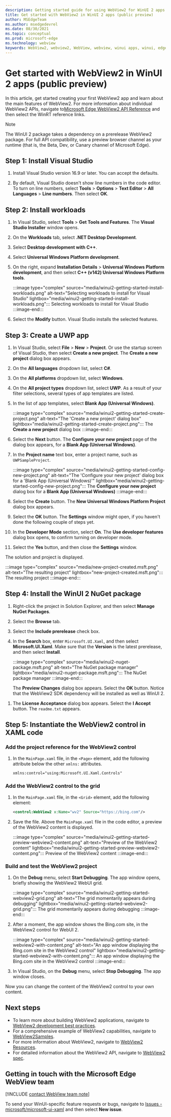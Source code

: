 ```yaml
---
description: Getting started guide for using WebView2 for WinUI 2 apps.
title: Get started with WebView2 in WinUI 2 apps (public preview)
author: MSEdgeTeam
ms.author: msedgedevrel
ms.date: 08/30/2021
ms.topic: conceptual
ms.prod: microsoft-edge
ms.technology: webview
keywords: WebView2, webview2, WebView, webview, winui apps, winui, edge, CoreWebView2, browser control, edge html, get started, Get Started, .NET
---
```

# Get started with WebView2 in WinUI 2 apps (public preview)

In this article, get started creating your first WebView2 app and learn about the main features of WebView2. For more information about individual WebView2 APIs, navigate to[Microsoft Edge WebView2 API Reference](https://docs.microsoft.com/microsoft-edge/webview2/webview2-api-reference) and then select the WinRT reference links.

> [!NOTE]
> The WinUI 2 package takes a dependency on a prerelease WebView2 package.  For full API compatibility, use a preview browser channel as your runtime (that is, the Beta, Dev, or Canary channel of Microsoft Edge).


## Step 1\: Install Visual Studio

1.  Install Visual Studio version 16.9 or later.  You can accept the defaults.

1.  By default, Visual Studio doesn't show line numbers in the code editor.  To turn on line numbers, select **Tools** > **Options** > **Text Editor** > **All Languages** > **Line numbers**.  Then select **OK**.


## Step 2\: Install workloads

1.  In Visual Studio, select **Tools** > **Get Tools and Features**.  The **Visual Studio Installer** window opens.

1.  On the **Workloads** tab, select **.NET Desktop Development**.

1.  Select **Desktop development with C++**.

1.  Select **Universal Windows Platform development**.  

1. On the right, expand **Installation Details** > **Universal Windows Platform development**, and then select **C++ (v142) Universal Windows Platform tools**.

    :::image type="complex" source="media/winui2-getting-started-install-workloads.png" alt-text="Selecting workloads to install for Visual Studio" lightbox="media/winui2-getting-started-install-workloads.png":::
       Selecting workloads to install for Visual Studio
    :::image-end:::

1.  Select the **Modify** button.  Visual Studio installs the selected features.


## Step 3\: Create a UWP app

1.  In Visual Studio, select **File** > **New** > **Project**.  Or use the startup screen of Visual Studio, then select **Create a new project**.  The **Create a new project** dialog box appears.  

1.  On the **All languages** dropdown list, select **C#**.

1.  On the **All platforms** dropdown list, select **Windows**.

1.  On the **All project types** dropdown list, select **UWP**.  As a result of your filter selections, several types of app templates are listed.

1.  In the list of app templates, select **Blank App (Universal Windows)**.

    :::image type="complex" source="media/winui2-getting-started-create-project.png" alt-text="The 'Create a new project' dialog box" lightbox="media/winui2-getting-started-create-project.png":::
       The **Create a new project** dialog box
    :::image-end:::

1.  Select the **Next** button.  The **Configure your new project** page of the dialog box appears, for a **Blank App (Universal Windows)**.

1.  In the **Project name** text box, enter a project name, such as `UWPSampleProject`.

    :::image type="complex" source="media/winui2-getting-started-config-new-project.png" alt-text="The 'Configure your new project' dialog box for a 'Blank App (Universal Windows)'" lightbox="media/winui2-getting-started-config-new-project.png":::
       The **Configure your new project** dialog box for a **Blank App (Universal Windows)**
    :::image-end:::

1.  Select the **Create** button.  The **New Universal Windows Platform Project** dialog box appears.

1.  Select the **OK** button.  The **Settings** window might open, if you haven't done the following couple of steps yet.

1.  In the **Developer Mode** section, select **On**.  The **Use developer features** dialog box opens, to confirm turning on developer mode.

1.  Select the **Yes** button, and then close the **Settings** window.

The solution and project is displayed.

:::image type="complex" source="media/new-project-created.msft.png" alt-text="The resulting project" lightbox="new-project-created.msft.png":::
    The resulting project
:::image-end:::


## Step 4\: Install the WinUI 2 NuGet package

1.  Right-click the project in Solution Explorer, and then select **Manage NuGet Packages**.

1.  Select the **Browse** tab. 

1.  Select the **Include prerelease** check box.

1.  In the **Search** box, enter `Microsoft.UI.Xaml`, and then select **Microsoft.UI.Xaml**.  Make sure that the **Version** is the latest prerelease, and then select **Install**.

    :::image type="complex" source="media/winui2-nuget-package.msft.png" alt-text="The NuGet package manager" lightbox="media/winui2-nuget-package.msft.png":::
       The NuGet package manager
    :::image-end:::

    The **Preview Changes** dialog box appears.  Select the **OK** button.  Notice that the WebView2 SDK dependency will be installed as well as WinUI 2.

<!-- "Microsoft.UI.Xaml" here is equiv to WinUI 2; same team -->

1.  The **License Acceptance** dialog box appears.  Select the **I Accept** button.  The `readme.txt` appears.

<!-- note: install halted after only WinUI 2 component, it didn't seem to install WebView2 even though that was the 2nd item listed.  assume that's ok now on my machine. -->


## Step 5\: Instantiate the WebView2 control in XAML code

### Add the project reference for the WebView2 control 

1.  In the `MainPage.xaml` file, in the `<Page>` element, add the following attribute below the other `xmlns:` attributes.

    ```xml
    xmlns:control="using:Microsoft.UI.Xaml.Controls" 
    ```

### Add the WebView2 control to the grid

1.  In the `MainPage.xaml` file, in the `<Grid>` element, add the following element:

    ```xml
    <control:WebView2 x:Name="wv2" Source="https://bing.com"/>
    ```

1.  Save the file.  Above the `MainPage.xaml` file in the code editor, a preview of the WebView2 content is displayed.

    :::image type="complex" source="media/winui2-getting-started-preview-webview2-content.png" alt-text="Preview of the WebView2 content" lightbox="media/winui2-getting-started-preview-webview2-content.png":::
       Preview of the WebView2 content
    :::image-end:::

### Build and test the WebView2 project

1.  On the **Debug** menu, select **Start Debugging**.  The app window opens, briefly showing the WebView2 WebUI grid.

    :::image type="complex" source="media/winui2-getting-started-webview2-grid.png" alt-text="The grid momentarily appears during debugging" lightbox="media/winui2-getting-started-webview2-grid.png":::
       The grid momentarily appears during debugging
    :::image-end:::

1.  After a moment, the app window shows the Bing.com site, in the WebView2 control for WebUI 2.

    :::image type="complex" source="media/winui2-getting-started-webview2-with-content.png" alt-text="An app window displaying the Bing.com site in the WebView2 control" lightbox="media/winui2-getting-started-webview2-with-content.png":::
       An app window displaying the Bing.com site in the WebView2 control
    :::image-end:::

1.  In Visual Studio, on the **Debug** menu, select **Stop Debugging**.  The app window closes.

Now you can change the content of the WebView2 control to your own content.


## Next steps  

*   To learn more about building WebView2 applications, navigate to [WebView2 development best practices][WV2BestPractices].  
*   For a comprehensive example of WebView2 capabilities, navigate to [WebView2Samples][GithubMicrosoftedgeWebview2samplesMain].  
*   For more information about WebView2, navigate to [WebView2 Resources][Webview2IndexNextSteps].  
*   For detailed information about the WebView2 API, navigate to [WebView2 spec][GithubMicrosoftMicrosoftUiXamlSpecsWebview2].  

    
## Getting in touch with the Microsoft Edge WebView team  

[!INCLUDE [contact WebView team note](../includes/contact-webview-team-note.md)]  

To send your WinUI-specific feature requests or bugs, navigate to [Issues - microsoft/microsoft-ui-xaml][GithubMicrosoftMicrosoftUiXamlIssues] and then select **New issue**.  

<!-- links -->  
[WV2BestPractices]: ../concepts/developer-guide.md "WebView2 development best practices | Microsoft Docs"  
[Webview2IndexNextSteps]: ../index.md#next-steps "Next steps - Introduction to Microsoft Edge WebView2 | Microsoft Docs"  
<!-- external links -->
[GithubMicrosoftMicrosoftUiXamlIssues]: https://github.com/microsoft/microsoft-ui-xaml/issues "Issues - microsoft/microsoft-ui-xaml | GitHub"  
[GithubMicrosoftMicrosoftUiXamlSpecsWebview2]: https://github.com/microsoft/microsoft-ui-xaml-specs/blob/master/active/WebView2/WebView2_spec.md "WebView2 spec - microsoft/microsoft-ui-xaml-specs | GitHub"  
[GithubMicrosoftedgeWebview2samplesMain]: https://github.com/MicrosoftEdge/WebView2Samples "WebView2 Samples - MicrosoftEdge/WebView2Samples | GitHub"  
